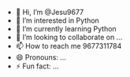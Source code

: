 - 👋 Hi, I’m @Jesu9677
- 👀 I’m interested in Python
- 🌱 I’m currently learning Python
- 💞️ I’m looking to collaborate on ...
- 📫 How to reach me 9677311784
- 😄 Pronouns: ...
- ⚡ Fun fact: ...

<!---
Jesu9677/Jesu9677 is a ✨ special ✨ repository because its `README.md` (this file) appears on your GitHub profile.
You can click the Preview link to take a look at your changes.
--->
